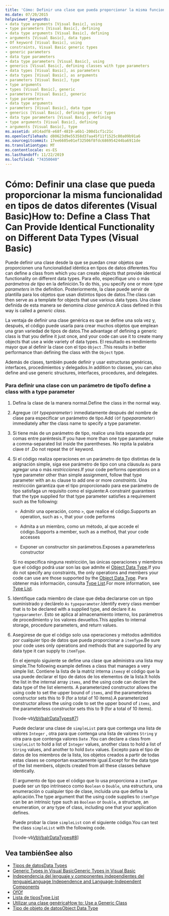 ```yaml
---
title: 'Cómo: Definir una clase que pueda proporcionar la misma funcionalidad en tipos de datos diferentes'
ms.date: 07/20/2015
helpviewer_keywords:
- data type arguments [Visual Basic], using
- type parameters [Visual Basic], defining
- data type arguments [Visual Basic], defining
- arguments [Visual Basic], data types
- Of keyword [Visual Basic], using
- constraints, Visual Basic generic types
- generic parameters
- data type parameters
- data type parameters [Visual Basic], using
- generics [Visual Basic], defining classes with type parameters
- data types [Visual Basic], as parameters
- data types [Visual Basic], as arguments
- parameters [Visual Basic], type
- type arguments
- types [Visual Basic], generic
- parameters [Visual Basic], generic
- type parameters
- data type arguments
- parameters [Visual Basic], data type
- generics [Visual Basic], defining generic types
- data type parameters [Visual Basic], defining
- type arguments [Visual Basic], defining
- arguments [Visual Basic], type
ms.assetid: a914adf8-e68f-4819-a6b1-200d1cf1c21c
ms.openlocfilehash: d80623d9e55358d37aa45f11f1525c80a09b91a6
ms.sourcegitcommit: 17ee6605e01ef32506f8fdc686954244ba6911de
ms.translationtype: MT
ms.contentlocale: es-ES
ms.lasthandoff: 11/22/2019
ms.locfileid: "74350040"
---
```

# <a name="how-to-define-a-class-that-can-provide-identical-functionality-on-different-data-types-visual-basic"></a><span data-ttu-id="b4367-102">Cómo: Definir una clase que pueda proporcionar la misma funcionalidad en tipos de datos diferentes (Visual Basic)</span><span class="sxs-lookup"><span data-stu-id="b4367-102">How to: Define a Class That Can Provide Identical Functionality on Different Data Types (Visual Basic)</span></span>
<span data-ttu-id="b4367-103">Puede definir una clase desde la que se puedan crear objetos que proporcionen una funcionalidad idéntica en tipos de datos diferentes.</span><span class="sxs-lookup"><span data-stu-id="b4367-103">You can define a class from which you can create objects that provide identical functionality on different data types.</span></span> <span data-ttu-id="b4367-104">Para ello, especifique uno o más *parámetros de tipo* en la definición.</span><span class="sxs-lookup"><span data-stu-id="b4367-104">To do this, you specify one or more *type parameters* in the definition.</span></span> <span data-ttu-id="b4367-105">Posteriormente, la clase puede servir de plantilla para los objetos que usan distintos tipos de datos.</span><span class="sxs-lookup"><span data-stu-id="b4367-105">The class can then serve as a template for objects that use various data types.</span></span> <span data-ttu-id="b4367-106">Una clase definida de esta manera se denomina *clase genérica*.</span><span class="sxs-lookup"><span data-stu-id="b4367-106">A class defined in this way is called a *generic class*.</span></span>  
  
 <span data-ttu-id="b4367-107">La ventaja de definir una clase genérica es que se define una sola vez y, después, el código puede usarla para crear muchos objetos que emplean una gran variedad de tipos de datos.</span><span class="sxs-lookup"><span data-stu-id="b4367-107">The advantage of defining a generic class is that you define it just once, and your code can use it to create many objects that use a wide variety of data types.</span></span> <span data-ttu-id="b4367-108">El resultado es rendimiento mayor que al definir la clase con el tipo `Object` .</span><span class="sxs-lookup"><span data-stu-id="b4367-108">This results in better performance than defining the class with the `Object` type.</span></span>  
  
 <span data-ttu-id="b4367-109">Además de clases, también puede definir y usar estructuras genéricas, interfaces, procedimientos y delegados.</span><span class="sxs-lookup"><span data-stu-id="b4367-109">In addition to classes, you can also define and use generic structures, interfaces, procedures, and delegates.</span></span>  
  
### <a name="to-define-a-class-with-a-type-parameter"></a><span data-ttu-id="b4367-110">Para definir una clase con un parámetro de tipo</span><span class="sxs-lookup"><span data-stu-id="b4367-110">To define a class with a type parameter</span></span>  
  
1. <span data-ttu-id="b4367-111">Defina la clase de la manera normal.</span><span class="sxs-lookup"><span data-stu-id="b4367-111">Define the class in the normal way.</span></span>  
  
2. <span data-ttu-id="b4367-112">Agregue `(Of` *typeparameter*`)` inmediatamente después del nombre de clase para especificar un parámetro de tipo.</span><span class="sxs-lookup"><span data-stu-id="b4367-112">Add `(Of` *typeparameter*`)` immediately after the class name to specify a type parameter.</span></span>  
  
3. <span data-ttu-id="b4367-113">Si tiene más de un parámetro de tipo, realice una lista separada por comas entre paréntesis.</span><span class="sxs-lookup"><span data-stu-id="b4367-113">If you have more than one type parameter, make a comma-separated list inside the parentheses.</span></span> <span data-ttu-id="b4367-114">No repita la palabra clave `Of` .</span><span class="sxs-lookup"><span data-stu-id="b4367-114">Do not repeat the `Of` keyword.</span></span>  
  
4. <span data-ttu-id="b4367-115">Si el código realiza operaciones en un parámetro de tipo distintas de la asignación simple, siga ese parámetro de tipo con una cláusula `As` para agregar una o más *restricciones*.</span><span class="sxs-lookup"><span data-stu-id="b4367-115">If your code performs operations on a type parameter other than simple assignment, follow that type parameter with an `As` clause to add one or more *constraints*.</span></span> <span data-ttu-id="b4367-116">Una restricción garantiza que el tipo proporcionado para ese parámetro de tipo satisfaga un requisito como el siguiente:</span><span class="sxs-lookup"><span data-stu-id="b4367-116">A constraint guarantees that the type supplied for that type parameter satisfies a requirement such as the following:</span></span>  
  
    - <span data-ttu-id="b4367-117">Admitir una operación, como `>`, que realice el código.</span><span class="sxs-lookup"><span data-stu-id="b4367-117">Supports an operation, such as `>`, that your code performs</span></span>  
  
    - <span data-ttu-id="b4367-118">Admita a un miembro, como un método, al que accede el código.</span><span class="sxs-lookup"><span data-stu-id="b4367-118">Supports a member, such as a method, that your code accesses</span></span>  
  
    - <span data-ttu-id="b4367-119">Exponer un constructor sin parámetros.</span><span class="sxs-lookup"><span data-stu-id="b4367-119">Exposes a parameterless constructor</span></span>  
  
     <span data-ttu-id="b4367-120">Si no especifica ninguna restricción, las únicas operaciones y miembros que el código podrá usar son las que admite el [Object Data Type](../../../../visual-basic/language-reference/data-types/object-data-type.md).</span><span class="sxs-lookup"><span data-stu-id="b4367-120">If you do not specify any constraints, the only operations and members your code can use are those supported by the [Object Data Type](../../../../visual-basic/language-reference/data-types/object-data-type.md).</span></span> <span data-ttu-id="b4367-121">Para obtener más información, consulta [Type List](../../../../visual-basic/language-reference/statements/type-list.md).</span><span class="sxs-lookup"><span data-stu-id="b4367-121">For more information, see [Type List](../../../../visual-basic/language-reference/statements/type-list.md).</span></span>  
  
5. <span data-ttu-id="b4367-122">Identifique cada miembro de clase que deba declararse con un tipo suministrado y declárelo `As` `typeparameter`.</span><span class="sxs-lookup"><span data-stu-id="b4367-122">Identify every class member that is to be declared with a supplied type, and declare it `As` `typeparameter`.</span></span> <span data-ttu-id="b4367-123">Esto se aplica al almacenamiento interno, los parámetros de procedimiento y los valores devueltos.</span><span class="sxs-lookup"><span data-stu-id="b4367-123">This applies to internal storage, procedure parameters, and return values.</span></span>  
  
6. <span data-ttu-id="b4367-124">Asegúrese de que el código solo usa operaciones y métodos admitidos por cualquier tipo de datos que pueda proporcionar a `itemType`.</span><span class="sxs-lookup"><span data-stu-id="b4367-124">Be sure your code uses only operations and methods that are supported by any data type it can supply to `itemType`.</span></span>  
  
     <span data-ttu-id="b4367-125">En el ejemplo siguiente se define una clase que administra una lista muy simple.</span><span class="sxs-lookup"><span data-stu-id="b4367-125">The following example defines a class that manages a very simple list.</span></span> <span data-ttu-id="b4367-126">Contiene la lista de la matriz interna `items`y el código que la usa puede declarar el tipo de datos de los elementos de la lista.</span><span class="sxs-lookup"><span data-stu-id="b4367-126">It holds the list in the internal array `items`, and the using code can declare the data type of the list elements.</span></span> <span data-ttu-id="b4367-127">A parameterized constructor allows the using code to set the upper bound of `items`, and the parameterless constructor sets this to 9 (for a total of 10 items).</span><span class="sxs-lookup"><span data-stu-id="b4367-127">A parameterized constructor allows the using code to set the upper bound of `items`, and the parameterless constructor sets this to 9 (for a total of 10 items).</span></span>  
  
     [!code-vb[VbVbalrDataTypes#7](~/samples/snippets/visualbasic/VS_Snippets_VBCSharp/VbVbalrDataTypes/VB/Class1.vb#7)]  
  
     <span data-ttu-id="b4367-128">Puede declarar una clase de `simpleList` para que contenga una lista de valores `Integer` , otra para que contenga una lista de valores `String` y otra para que contenga valores `Date` .</span><span class="sxs-lookup"><span data-stu-id="b4367-128">You can declare a class from `simpleList` to hold a list of `Integer` values, another class to hold a list of `String` values, and another to hold `Date` values.</span></span> <span data-ttu-id="b4367-129">Excepto para el tipo de datos de los miembros de la lista, los objetos creados a partir de todas estas clases se comportan exactamente igual.</span><span class="sxs-lookup"><span data-stu-id="b4367-129">Except for the data type of the list members, objects created from all these classes behave identically.</span></span>  
  
     <span data-ttu-id="b4367-130">El argumento de tipo que el código que lo usa proporciona a `itemType` puede ser un tipo intrínseco como `Boolean` o `Double`, una estructura, una enumeración o cualquier tipo de clase, incluida una que defina la aplicación.</span><span class="sxs-lookup"><span data-stu-id="b4367-130">The type argument that the using code supplies to `itemType` can be an intrinsic type such as `Boolean` or `Double`, a structure, an enumeration, or any type of class, including one that your application defines.</span></span>  
  
     <span data-ttu-id="b4367-131">Puede probar la clase `simpleList` con el siguiente código.</span><span class="sxs-lookup"><span data-stu-id="b4367-131">You can test the class `simpleList` with the following code.</span></span>  
  
     [!code-vb[VbVbalrDataTypes#8](~/samples/snippets/visualbasic/VS_Snippets_VBCSharp/VbVbalrDataTypes/VB/Class1.vb#8)]  
  
## <a name="see-also"></a><span data-ttu-id="b4367-132">Vea también</span><span class="sxs-lookup"><span data-stu-id="b4367-132">See also</span></span>

- [<span data-ttu-id="b4367-133">Tipos de datos</span><span class="sxs-lookup"><span data-stu-id="b4367-133">Data Types</span></span>](../../../../visual-basic/programming-guide/language-features/data-types/index.md)
- [<span data-ttu-id="b4367-134">Generic Types in Visual Basic</span><span class="sxs-lookup"><span data-stu-id="b4367-134">Generic Types in Visual Basic</span></span>](../../../../visual-basic/programming-guide/language-features/data-types/generic-types.md)
- [<span data-ttu-id="b4367-135">Independencia del lenguaje y componentes independientes del lenguaje</span><span class="sxs-lookup"><span data-stu-id="b4367-135">Language Independence and Language-Independent Components</span></span>](../../../../standard/language-independence-and-language-independent-components.md)
- [<span data-ttu-id="b4367-136">Of</span><span class="sxs-lookup"><span data-stu-id="b4367-136">Of</span></span>](../../../../visual-basic/language-reference/statements/of-clause.md)
- [<span data-ttu-id="b4367-137">Lista de tipos</span><span class="sxs-lookup"><span data-stu-id="b4367-137">Type List</span></span>](../../../../visual-basic/language-reference/statements/type-list.md)
- [<span data-ttu-id="b4367-138">Utilizar una clase genérica</span><span class="sxs-lookup"><span data-stu-id="b4367-138">How to: Use a Generic Class</span></span>](../../../../visual-basic/programming-guide/language-features/data-types/how-to-use-a-generic-class.md)
- [<span data-ttu-id="b4367-139">Tipo de objeto de datos</span><span class="sxs-lookup"><span data-stu-id="b4367-139">Object Data Type</span></span>](../../../../visual-basic/language-reference/data-types/object-data-type.md)
